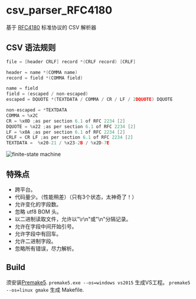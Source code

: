 csv_parser_RFC4180
==================

基于 [RFC4180](http://www.rfc-editor.org/rfc/rfc4180.txt) 标准协议的 CSV 解析器

CSV 语法规则
------------

``` c++
file = [header CRLF] record *(CRLF record) [CRLF]

header = name *(COMMA name)
record = field *(COMMA field)

name = field
field = (escaped / non-escaped)
escaped = DQUOTE *(TEXTDATA / COMMA / CR / LF / 2DQUOTE) DQUOTE

non-escaped = *TEXTDATA
COMMA = %x2C
CR = %x0D ;as per section 6.1 of RFC 2234 [2]
DQUOTE = %x22 ;as per section 6.1 of RFC 2234 [2]
LF = %x0A ;as per section 6.1 of RFC 2234 [2]
CRLF = CR LF ;as per section 6.1 of RFC 2234 [2]
TEXTDATA =  %x20-21 / %x23-2B / %x2D-7E
```

![finite-state machine](doc/csv_finite_state_machine.png)

特殊点
--------
* 跨平台。
* 代码量少。（性能稍差）（只有3个状态，太神奇了！）
* 允许变化的字段数。
* 忽略 utf8 BOM 头。
* 以二进制读取文件，允许以"\r\n"或"\n"分隔记录。
* 允许在字段中间开始引号。
* 允许字段中有回车。
* 允许二进制字段。
* 忽略所有错误，尽力解析。

Build
----------
须安装[Premake5](http://premake.github.io/).
`premake5.exe --os=windows vs2015` 生成VS工程。
`premake5 --os=linux gmake` 生成 Makefile.


